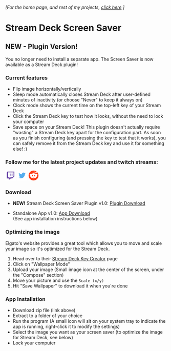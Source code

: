 ###### [For the home page, and rest of my projects, [click here](https://barraider.github.io) ]

# Stream Deck Screen Saver 

## NEW - Plugin Version!

You no longer need to install a separate app. The Screen Saver is now available as a Stream Deck plugin!

### Current features

- Flip image horizontally/vertically
- Sleep mode automatically closes Stream Deck after user-defined minutes of inactivity (or choose "Never" to keep it always on)
- Clock mode shows the current time on the top-left key of your Stream Deck
- Click the Stream Deck key to test how it looks, without the need to lock your computer
- Save space on your Stream Deck! This plugin doesn't actually require "wasting" a Stream Deck key apart for the configuration part. As soon as you finish configuring (and pressing the key to test that it works), you can safely remove it from the Stream Deck key and use it for something else! :)


### Follow me for the latest project updates and twitch streams:  
<a href="https://www.twitch.tv/barraider/" alt="@BarRaider"><img src="/images/twitch.png" height="32" width="32"/></a> 
<a href="https://twitter.com/realBarRaider" alt="@realBarRaider"><img src="/images/brtwit.png" height="32" width="32"/></a> 
<a href="https://www.reddit.com/user/BarRaider" alt="@BarRaider"><img src="/images/brred.png" height="32" width="32"/></a> 

### Download

* **NEW!** Stream Deck Screen Saver Plugin v1.0: [Plugin Download](https://github.com/BarRaider/barraider.github.io/raw/master/utils/com.barraider.sdscreensaver.streamDeckPlugin)

* Standalone App v1.0: [App Download](https://github.com/BarRaider/barraider.github.io/raw/master/utils/SDScreenSaver-v1.0.zip)	  
(See app installation instructions below)

### Optimizing the image

Elgato's website provides a great tool which allows you to move and scale your image so it's optimized for the Stream Deck.
1. Head over to their [Stream Deck Key Creator](https://www.elgato.com/en/gaming/keycreator) page
2. Click on "Wallpaper Mode"
3. Upload your image (Small image icon at the center of the screen, under the "Compose" section)
4. Move your picture and use the `Scale (x/y)`
5. Hit "Save Wallpaper" to download it when you're done

### App Installation

- Download zip file (link above)
- Extract to a folder of your choice
- Run the program (A small icon will sit on your system tray to indicate the app is running, right-click it to modify the settings)
- Select the image you want as your screen saver (to optimize the image for Stream Deck, see below)
- Lock your computer

